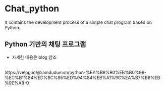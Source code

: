 # Chat_python
It contains the development process of a simple chat program based on Python.

## Python 기반의 채팅 프로그램
- 자세한 내용은 blog 참조
<br>
https://velog.io/@iamdudumon/python-%EA%B8%B0%EB%B0%98-%EC%B1%84%ED%8C%85%ED%94%84%EB%A1%9C%EA%B7%B8%EB%9E%A8-0
